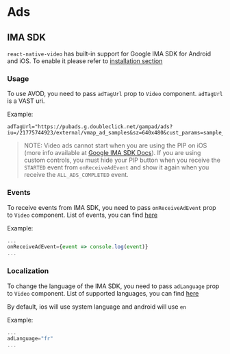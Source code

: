 # Ads

## IMA SDK
`react-native-video` has built-in support for Google IMA SDK for Android and iOS. To enable it please refer to [installation section](/installation)

### Usage
To use AVOD, you need to pass `adTagUrl` prop to `Video` component. `adTagUrl` is a VAST uri. 

Example:
```
adTagUrl="https://pubads.g.doubleclick.net/gampad/ads?iu=/21775744923/external/vmap_ad_samples&sz=640x480&cust_params=sample_ar%3Dpremidpostoptimizedpodbumper&ciu_szs=300x250&gdfp_req=1&ad_rule=1&output=vmap&unviewed_position_start=1&env=vp&impl=s&cmsid=496&vid=short_onecue&correlator="
```

> NOTE: Video ads cannot start when you are using the PIP on iOS (more info available at [Google IMA SDK Docs](https://developers.google.com/interactive-media-ads/docs/sdks/ios/client-side/picture_in_picture?hl=en#starting_ads)). If you are using custom controls, you must hide your PIP button when you receive the ```STARTED``` event from ```onReceiveAdEvent``` and show it again when you receive the ```ALL_ADS_COMPLETED``` event.

### Events
To receive events from IMA SDK, you need to pass `onReceiveAdEvent` prop to `Video` component. List of events, you can find [here](https://github.com/miquido/react-native-video/blob/master/src/types/Ads.ts)

Example:

```jsx
...
onReceiveAdEvent={event => console.log(event)}
...
```

### Localization
To change the language of the IMA SDK, you need to pass `adLanguage` prop to `Video` component. List of supported languages, you can find [here](https://developers.google.com/interactive-media-ads/docs/sdks/android/client-side/localization#locale-codes)

By default, ios will use system language and android will use `en`

Example:

```jsx
...
adLanguage="fr"
...
```
